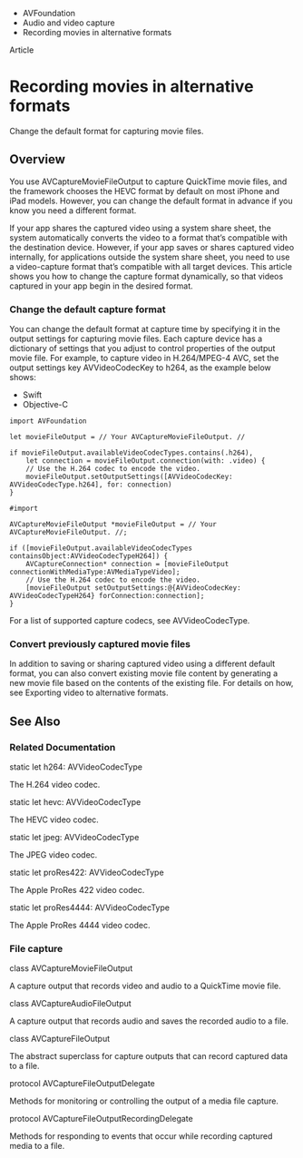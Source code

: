 

- AVFoundation
- Audio and video capture
-  Recording movies in alternative formats 

Article

# Recording movies in alternative formats

Change the default format for capturing movie files.

## Overview

You use AVCaptureMovieFileOutput to capture QuickTime movie files, and the framework chooses the HEVC format by default on most iPhone and iPad models. However, you can change the default format in advance if you know you need a different format.

If your app shares the captured video using a system share sheet, the system automatically converts the video to a format thatʼs compatible with the destination device. However, if your app saves or shares captured video internally, for applications outside the system share sheet, you need to use a video-capture format thatʼs compatible with all target devices. This article shows you how to change the capture format dynamically, so that videos captured in your app begin in the desired format.

### Change the default capture format

You can change the default format at capture time by specifying it in the output settings for capturing movie files. Each capture device has a dictionary of settings that you adjust to control properties of the output movie file. For example, to capture video in H.264/MPEG-4 AVC, set the output settings key AVVideoCodecKey to h264, as the example below shows:

- Swift
- Objective-C

```
import AVFoundation

let movieFileOutput = // Your AVCaptureMovieFileOutput. //

if movieFileOutput.availableVideoCodecTypes.contains(.h264),
    let connection = movieFileOutput.connection(with: .video) {
    // Use the H.264 codec to encode the video.
    movieFileOutput.setOutputSettings([AVVideoCodecKey: AVVideoCodecType.h264], for: connection)
}
```

```
#import 

AVCaptureMovieFileOutput *movieFileOutput = // Your AVCaptureMovieFileOutput. //;

if ([movieFileOutput.availableVideoCodecTypes containsObject:AVVideoCodecTypeH264]) {
    AVCaptureConnection* connection = [movieFileOutput connectionWithMediaType:AVMediaTypeVideo];
    // Use the H.264 codec to encode the video.
    [movieFileOutput setOutputSettings:@{AVVideoCodecKey: AVVideoCodecTypeH264} forConnection:connection];
}
```

For a list of supported capture codecs, see AVVideoCodecType.

### Convert previously captured movie files

In addition to saving or sharing captured video using a different default format, you can also convert existing movie file content by generating a new movie file based on the contents of the existing file. For details on how, see Exporting video to alternative formats.

## See Also

### Related Documentation

static let h264: AVVideoCodecType

The H.264 video codec.

static let hevc: AVVideoCodecType

The HEVC video codec.

static let jpeg: AVVideoCodecType

The JPEG video codec.

static let proRes422: AVVideoCodecType

The Apple ProRes 422 video codec.

static let proRes4444: AVVideoCodecType

The Apple ProRes 4444 video codec.

### File capture

class AVCaptureMovieFileOutput

A capture output that records video and audio to a QuickTime movie file.

class AVCaptureAudioFileOutput

A capture output that records audio and saves the recorded audio to a file.

class AVCaptureFileOutput

The abstract superclass for capture outputs that can record captured data to a file.

protocol AVCaptureFileOutputDelegate

Methods for monitoring or controlling the output of a media file capture.

protocol AVCaptureFileOutputRecordingDelegate

Methods for responding to events that occur while recording captured media to a file.

